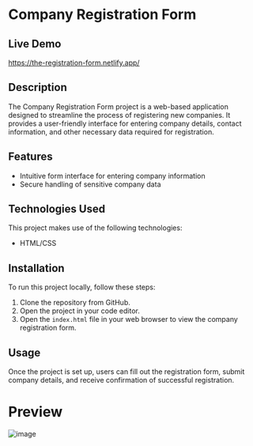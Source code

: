 # Company Registration Form

## Live Demo
https://the-registration-form.netlify.app/

## Description
The Company Registration Form project is a web-based application designed to streamline the process of registering new companies.
It provides a user-friendly interface for entering company details, contact information, and other necessary data required for registration.

## Features
- Intuitive form interface for entering company information
- Secure handling of sensitive company data

## Technologies Used
This project makes use of the following technologies:
- HTML/CSS

## Installation
To run this project locally, follow these steps:
1. Clone the repository from GitHub.
2. Open the project in your code editor.
3. Open the `index.html` file in your web browser to view the company registration form.

## Usage
Once the project is set up, users can fill out the registration form, submit company details, and receive confirmation of successful registration.

# Preview 
![image](https://github.com/RafiaZeeshan14/Registration-Form/assets/141746940/f4a8fafc-de2a-4dcc-b92a-a62a68daea60)




